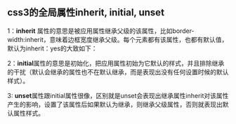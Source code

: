 ## css3的全局属性inherit, initial, unset

1：**inherit** 属性的意思是被应用属性继承父级的该属性，比如border-width:inherit，意味着边框宽度继承父级。每个元素都有该属性，也都有默认值，默认为inherit：yes的大致如下：

2：**initial**属性的意思是初始化，把应用属性初始为它默认的样式，并且排除继承的干扰（默认会继承的属性也不在默认继承，而是表现出没有任何设置时候的默认样式）。

3: **unset**属性跟initial属性很像，区别就是unset会表现出继承属性inherit对该属性产生的影响，设置了该属性后如果默认为继承，则继承父级属性，否则就表现出默认属性样式。
